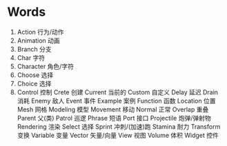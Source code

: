 # Words
1. Action		  行为/动作
2. Animation	  动画
3. Branch		  分支
4. Char		    字符
5. Character	  角色/字符
6. Choose		  选择
7. Choice		  选择
8. Control		  控制
Crete		    创建
Current		  当前的
Custom	  	自定义
Delay		    延迟
Drain		    消耗
Enemy		    敌人
Event		    事件
Example		  案例
Function	  函数
Location	  位置
Mesh		    网格
Modeling	  模型
Movement	  移动
Normal		  正常
Overlap 		重叠
Parent	  	父(类)
Patrol	  	巡逻
Phrase		  短语
Port	    	接口
Projectile	炮弹/弹射物
Rendering 	渲染
Select	  	选择
Sprint	  	冲刺/(加速)跑
Stamina	  	耐力
Transform	  变换
Variable  	变量
Vector		  矢量/向量
View		    视图
Volume	  	体积
Widget		  控件
